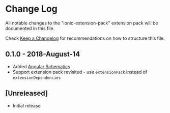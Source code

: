 # Change Log
All notable changes to the "ionic-extension-pack" extension pack will be documented in this file.

Check [Keep a Changelog](http://keepachangelog.com/) for recommendations on how to structure this file.

## 0.1.0 - 2018-August-14
- Added [Angular Schematics](https://marketplace.visualstudio.com/items?itemName=cyrilletuzi.angular-schematics)
- Support extension pack revisited - use `extensionPack` instead of `extensionDependencies`

## [Unreleased]
- Initial release
